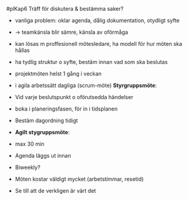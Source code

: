 #plKap6 
Träff för diskutera & bestämma saker?

- vanliga problem: oklar agenda, dålig dokumentation, otydligt syfte
- → teamkänsla blir sämre, känsla av oförmåga
- kan lösas m proffesionell mötesledare, ha modell för hur möten ska hållas
- ha tydlig struktur o syfte, bestäm innan vad som ska beslutas
- projektmöten helst 1 gång i veckan
- i agila arbetssätt dagliga (scrum-möte)
**Styrgruppsmöte**: 
- Vid varje beslutspunkt o oförutsedda händelser
- boka i planeringsfasen, för in i tidsplanen
- Bestäm dagordning tidigt
- **Agilt stygruppsmöte**:
- max 30 min
- Agenda läggs ut innan
- Biweekly?


- Möten kostar väldigt mycket (arbetstimmar, resetid)
- Se till att de verkligen är värt det